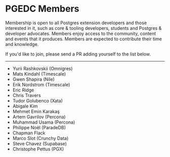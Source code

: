 # PGEDC Members

Membership is open to all Postgres extension developers and those interested in it, such as core & tooling developers, students and Postgres & developer advocates. Members enjoy access to the community, content and events that it produces. Members are expected to contribute their time and knowledge.

If you'd like to join, please send a PR adding yourself to the list below.

---

* Yurii Rashkovskii (Omnigres)
* Mats Kindahl (Timescale)
* Gwen Shapira (Nile)
* Erik Nordstrom (Timescale)
* Eric Ridge
* Chris Travers
* Tudor Golubenco (Xata)
* Abigale Kim
* Mehmet Emin Karakaş
* Artem Gavrilov (Percona)
* Muhammad Usama (Percona)
* Philippe Noël (ParadeDB)
* Chapman Flack
* Marco Slot (Crunchy Data)
* Steve Chavez (Supabase)
* Christophe Pettus (PGX)

